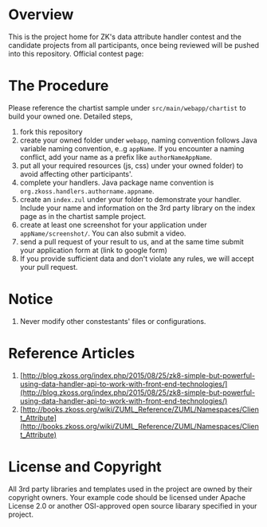 # Overview

This is the project home for ZK's data attribute handler contest and the candidate projects from all participants, once being reviewed will be pushed into this repository. 
Official contest page: 

# The Procedure

Please reference the chartist sample under `src/main/webapp/chartist` to build your owned one. 
Detailed steps,

1. fork this repository
2. create your owned folder under `webapp`, naming convention follows Java variable naming convention, e..g `appName`.
If you encounter a naming conflict, add your name as a prefix like `authorNameAppName`.
3. put all your required resources (js, css) under your owned folder) to avoid affecting other participants'.
4. complete your handlers. Java package name convention is `org.zkoss.handlers.authorname.appname`.
5. create an `index.zul` under your folder to demonstrate your handler. Include your name and information on the 3rd party library on the index page as in the chartist sample project.
6. create at least one screenshot for your application under `appName/screenshot/`. You can also submit a video.
7. send a pull request of your result to us, and at the same time submit your application form at (link to google form)
8. If you provide sufficient data and don't violate any rules, we will accept your pull request.

# Notice
1. Never modify other constestants' files or configurations.

# Reference Articles
1. [http://blog.zkoss.org/index.php/2015/08/25/zk8-simple-but-powerful-using-data-handler-api-to-work-with-front-end-technologies/](http://blog.zkoss.org/index.php/2015/08/25/zk8-simple-but-powerful-using-data-handler-api-to-work-with-front-end-technologies/)
2. [http://books.zkoss.org/wiki/ZUML_Reference/ZUML/Namespaces/Client_Attribute](http://books.zkoss.org/wiki/ZUML_Reference/ZUML/Namespaces/Client_Attribute)

# License and Copyright
All 3rd party libraries and templates used in the project are owned by their copyright owners. Your example code should be licensed under Apache License 2.0 or another OSI-approved open source libarary specified in your project.
